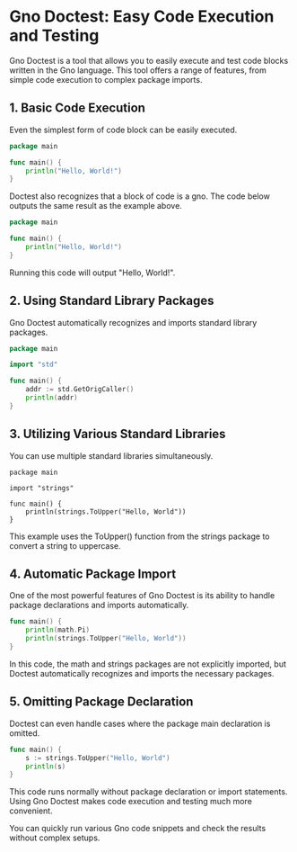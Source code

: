 # Gno Doctest: Easy Code Execution and Testing

Gno Doctest is a tool that allows you to easily execute and test code blocks written in the Gno language. This tool offers a range of features, from simple code execution to complex package imports.

## 1. Basic Code Execution

Even the simplest form of code block can be easily executed.

```go
package main

func main() {
    println("Hello, World!")
}
```

Doctest also recognizes that a block of code is a gno. The code below outputs the same result as the example above.

```go
package main

func main() {
    println("Hello, World!")
}
```

Running this code will output "Hello, World!".

## 2. Using Standard Library Packages

Gno Doctest automatically recognizes and imports standard library packages.

```go
package main

import "std"

func main() {
    addr := std.GetOrigCaller()
    println(addr)
}
```

## 3. Utilizing Various Standard Libraries

You can use multiple standard libraries simultaneously.

```gno
package main

import "strings"

func main() {
    println(strings.ToUpper("Hello, World"))
}
```

This example uses the ToUpper() function from the strings package to convert a string to uppercase.

## 4. Automatic Package Import

One of the most powerful features of Gno Doctest is its ability to handle package declarations and imports automatically.

```go
func main() {
    println(math.Pi)
    println(strings.ToUpper("Hello, World"))
}
```

In this code, the math and strings packages are not explicitly imported, but Doctest automatically recognizes and imports the necessary packages.

## 5. Omitting Package Declaration

Doctest can even handle cases where the package main declaration is omitted.

```go
func main() {
    s := strings.ToUpper("Hello, World")
    println(s)
}
```

This code runs normally without package declaration or import statements.
Using Gno Doctest makes code execution and testing much more convenient.

You can quickly run various Gno code snippets and check the results without complex setups.

